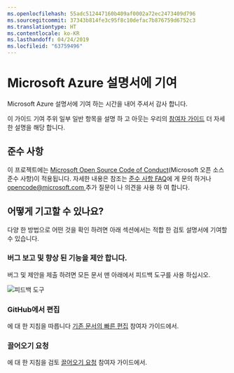 ```yaml
---
ms.openlocfilehash: 55adc512447160b409af0002a72ec2473409d796
ms.sourcegitcommit: 37343b814fe3c95f8c10defac7b876759d6752c3
ms.translationtype: HT
ms.contentlocale: ko-KR
ms.lasthandoff: 04/24/2019
ms.locfileid: "63759496"
---
```

# <a name="contributing-to-microsoft-azure-documentation"></a>Microsoft Azure 설명서에 기여

Microsoft Azure 설명서에 기여 하는 시간을 내어 주셔서 감사 합니다.

이 가이드 기여 주위 일부 일반 항목을 설명 하 고 아웃는 우리의 [참여자 가이드](https://docs.microsoft.com/contribute) 더 자세한 설명을 해당 합니다.

## <a name="code-of-conduct"></a>준수 사항

이 프로젝트에는 [Microsoft Open Source Code of Conduct](https://opensource.microsoft.com/codeofconduct/)(Microsoft 오픈 소스 준수 사항)이 적용됩니다.
자세한 내용은 참조는 [준수 사항 FAQ](https://opensource.microsoft.com/codeofconduct/faq/)에 게 문의 하거나 [ opencode@microsoft.com ](mailto:opencode@microsoft.com) 추가 질문이 나 의견을 사용 하 여 합니다.

## <a name="how-can-i-contribute"></a>어떻게 기고할 수 있나요?

다양 한 방법으로 어떤 것을 확인 하려면 아래 섹션에서는 적합 한 검토 설명서에 기여할 수 있습니다.

### <a name="reporting-bugs-and-suggesting-enhancements"></a>버그 보고 및 향상 된 기능을 제안 합니다.

버그 및 제안을 제출 하려면 모든 문서 맨 아래에서 피드백 도구를 사용 하십시오.

![피드백 도구](media/feedback-tool.png)

### <a name="editing-in-github"></a>GitHub에서 편집

에 대 한 지침을 따릅니다 [기존 문서의 빠른 편집](https://docs.microsoft.com/contribute/#quick-edits-to-existing-documents) 참여자 가이드에서.

### <a name="pull-request"></a>끌어오기 요청

에 대 한 지침을 검토 [끌어오기 요청](https://docs.microsoft.com/contribute/how-to-write-workflows-major#pull-request-processing) 참여자 가이드에서.

